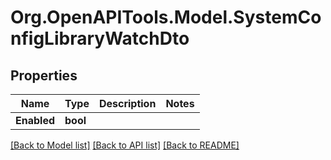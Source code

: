 # Org.OpenAPITools.Model.SystemConfigLibraryWatchDto

## Properties

Name | Type | Description | Notes
------------ | ------------- | ------------- | -------------
**Enabled** | **bool** |  | 

[[Back to Model list]](../../README.md#documentation-for-models) [[Back to API list]](../../README.md#documentation-for-api-endpoints) [[Back to README]](../../README.md)

